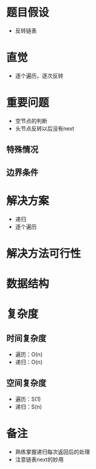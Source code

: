 # 题目假设
- 反转链表
# 直觉
- 逐个遍历，逐次反转
# 重要问题
- 空节点的判断
- 头节点反转以后没有next
## 特殊情况

## 边界条件

# 解决方案
- 递归
- 逐个遍历

# 解决方法可行性

# 数据结构

# 复杂度
## 时间复杂度
- 遍历：O(n)
- 递归：O(n)
## 空间复杂度
- 遍历：S(1)
- 递归：S(n)

# 备注
- 熟练掌握递归每次返回后的处理
- 注意链表next的妙用




